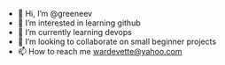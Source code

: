 - 👋 Hi, I’m @greeneev
- 👀 I’m interested in learning github
- 🌱 I’m currently learning devops
- 💞️ I’m looking to collaborate on small beginner projects
- 📫 How to reach me wardevette@yahoo.com

<!---
greeneev/greeneev is a ✨ special ✨ repository because its `README.md` (this file) appears on your GitHub profile.
You can click the Preview link to take a look at your changes.
--->
